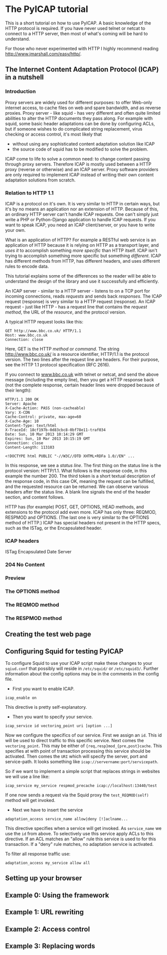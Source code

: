 The PyICAP tutorial
===================

This is a short tutorial on how to use PyICAP. A basic knowledge of the
HTTP protocol is required. If you have never used telnet or netcat to
connect to a HTTP server, then most of what's coming will be hard to
understand.

For those who never experimented with HTTP I highly recommend reading
http://www.jmarshall.com/easy/http/.

The Internet Content Adaptation Protocol (ICAP) in a nutshell
-------------------------------------------------------------

### Introduction

Proxy servers are widely used for different purposes: to offer Web-only
internet access, to cache files on web and spare bandwidth, and as
reverse proxies. Proxy server - like squid - has very different and
often quite limited abilities to alter the HTTP documents they pass
along. For example with squid, some basic header adaptations can be
done by configuring ACLs, but if someone wishes to do complicated string
replacement, virus checking or access control, it's most likely that
- without using any sophisticated content adaptation solution like ICAP
- the source code of squid has to be modified to solve the problem.

ICAP come to life to solve a common need: to change content passing
through proxy servers. Therefore ICAP is mostly used between a HTTP
proxy (reverse or otherwise) and an ICAP server. Proxy software
providers are only required to implement ICAP instead of writing their
own content adaptation solutions from scratch.

### Relation to HTTP 1.1

ICAP is a protocol on it's own. It is very similar to HTTP in certain
ways, but it's by no means an application nor an extension of HTTP.
Because of this, an ordinary HTTP server can't handle ICAP requests.
One can't simply just write a PHP or Python-Django application to handle
ICAP requests. If you want to speak ICAP, you need an ICAP
client/server, or you have to write your own.

What is an application of HTTP? For example a RESTful web service is an
application of HTTP because it is relying on HTTP as a transport layer,
and _uses it_ to accomplish something _more specific_ than HTTP itself.
ICAP isn't trying to accomplish something more specific but something
_different_. ICAP has different methods from HTTP, has different
headers, and uses different rules to encode data.

This tutorial explains some of the differences so the reader will be
able to understand the design of the library and use it successfully and
efficiently.

An ICAP server - similar to a HTTP server - listens to on a TCP port
for incoming connections, reads _requests_ and sends back _responses_.
The ICAP request (response) is very similar to a HTTP request
(response). An ICAP request - just like HTTP - has a request line that
contains the _request method_, the URL of the _resource_, and the
protocol version.

A typical HTTP request looks like this:

```
GET http://www.bbc.co.uk/ HTTP/1.1
Host: www.bbc.co.uk
Connection: close

```

Here, GET is the HTTP _method_ or _command_. The string
http://www.bbc.co.uk/ is a resource identifier, HTTP/1.1 is the protocol
version. The two lines after the request line are headers. For their
purpose, see the HTTP 1.1 protocol specification (RFC 2616).

If you connect to www.bbc.co.uk with telnet or netcat, and send the
above message (including the empty line), then you get a HTTP response
back (not the complete response, certain header lines were dropped
because of their length):

```
HTTP/1.1 200 OK
Server: Apache
X-Cache-Action: PASS (non-cacheable)
Vary: X-CDN
Cache-Control: private, max-age=60
X-Cache-Age: 10
Content-Type: text/html
X-TraceId: 18cf197b-0d83cbc8-0bf78e11-traf034
Date: Sun, 10 Mar 2013 10:14:29 GMT
Expires: Sun, 10 Mar 2013 10:15:19 GMT
Connection: close
Content-Length: 113103

<!DOCTYPE html PUBLIC "-//W3C//DTD XHTML+RDFa 1.0//EN" ...
```

In this response, we see a _status line_. The first thing on the status
line is the protocol version: HTTP/1.1. What follows is the response
code, in this example the number 200. The third token is a short textual
description of the response code, in this case OK, meaning the request
can be fulfilled, and the requested resource can be returned. We can
observe various headers after the status line. A blank line signals
the end of the header section, and content follows.

HTTP has (for example) POST, GET, OPTIONS, HEAD methods, and extensions
to the protocol add even more. ICAP has only three: REQMOD, RESPMOD and
OPTIONS. (The last one is very similar to the OPTIONS method of HTTP.)
ICAP has special headers not present in the HTTP specs, such as the
ISTag, or the Encapsulated header.

### ICAP headers

ISTag
Encapsulated
Date
Server

### 204 No Content

### Preview

### The OPTIONS method

### The REQMOD method

### The RESPMOD method

Creating the test web page
--------------------------

Configuring Squid for testing PyICAP
------------------------------------
To configure Squid to use your ICAP script make these changes to your 
`sqiud.conf` that possibly will reside in `/etc/squid/` or `/etc/squid3/`.
Further information about the config options may be in the comments in 
the config file.

* First you want to enable ICAP.
```
icap_enable on
```
This directive is pretty self-explanatory.

* Then you want to specify your service.
```
icap_service id vectoring_point uri [option ...]
```
Now we configure the specifics of our service.
First we assign an `id`. This id will be used to direct traffic to this 
specific service.
Next comes the `vectoring_point`. This may be either of 
`{req,resp}mod_{pre,post}cache`. This specifies at with point of transaction
processing this service should be activated. 
Then comes the `URI` which will specify the server, port and service-path. It
looks something like `icap://servername:port/servicepath`.
  
So if we want to implement a simple script that replaces strings in websites
we will use a line like:
```
icap_service my_service respmod_precache icap://localhost:13440/test
```
If one now sends a request via the Squid proxy the `test_REQMOD(self)` 
method will get invoked.

* Next we have to insert the service
```
adaptation_access service_name allow|deny [!]aclname...
```
This directive specifies when a service will get invoked.
As `service_name` we use the `id` from above.
To selectively use this service apply ACLs to this directive.
If an ACL matches an "allow" rule this service is used to for this
transaction. If a "deny" rule matches, no adaptation service is activated.

To filter all response traffic use:
```
adaptation_access my_service allow all
```


Setting up your browser
-----------------------

Example 0: Using the framework
------------------------------

Example 1: URL rewriting
------------------------

Example 2: Access control
-------------------------

Example 3: Replacing words
--------------------------
